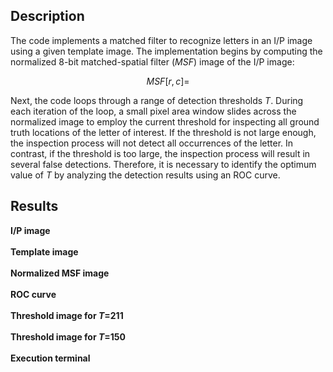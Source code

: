 ## Description
The code implements a matched filter to recognize letters in an I/P image using a given template image. The implementation begins by computing the normalized 8-bit matched-spatial filter (*MSF*) image of the I/P image:

$$MSF[r,c]=$$

Next, the code loops through a range of detection thresholds *T*. During each iteration of the loop, a small pixel area window slides across the normalized image to employ the current threshold for inspecting all ground truth locations of the letter of interest. If the threshold is not large enough, the inspection process will not detect all occurrences of the letter. In contrast, if the threshold is too large, the inspection process will result in several false detections. Therefore, it is necessary to identify the optimum value of *T* by analyzing the detection results using an ROC curve. <br />

## Results
**I/P image** <br />
![]() <br /><br />
**Template image** <br />
![]() <br /><br />
**Normalized MSF image** <br />
![]() <br /><br />
**ROC curve**  <br />
![]() <br /><br />
**Threshold image for *T*=211**  <br />
![]() <br /><br />
**Threshold image for *T*=150**  <br />
![]() <br /><br />
**Execution terminal**  <br />
![]() <br /><br />
